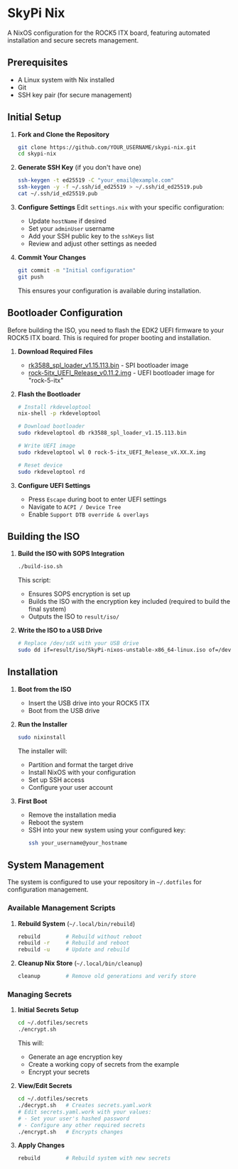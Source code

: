 # SkyPi Nix

A NixOS configuration for the ROCK5 ITX board, featuring automated installation and secure secrets management.

## Prerequisites

- A Linux system with Nix installed
- Git
- SSH key pair (for secure management)

## Initial Setup

1. **Fork and Clone the Repository**
   ```bash
   git clone https://github.com/YOUR_USERNAME/skypi-nix.git
   cd skypi-nix
   ```

2. **Generate SSH Key** (if you don't have one)
   ```bash
   ssh-keygen -t ed25519 -C "your_email@example.com"
   ssh-keygen -y -f ~/.ssh/id_ed25519 > ~/.ssh/id_ed25519.pub
   cat ~/.ssh/id_ed25519.pub
   ```

3. **Configure Settings**
   Edit `settings.nix` with your specific configuration:
   - Update `hostName` if desired
   - Set your `adminUser` username
   - Add your SSH public key to the `sshKeys` list
   - Review and adjust other settings as needed

4. **Commit Your Changes**
   ```bash
   git commit -m "Initial configuration"
   git push
   ```
   This ensures your configuration is available during installation.

## Bootloader Configuration

Before building the ISO, you need to flash the EDK2 UEFI firmware to your ROCK5 ITX board. This is required for proper booting and installation.

1. **Download Required Files**
   - [rk3588_spl_loader_v1.15.113.bin](https://dl.radxa.com/rock5/sw/images/loader/rk3588_spl_loader_v1.15.113.bin) - SPI bootloader image
   - [rock-5itx_UEFI_Release_v0.11.2.img](https://github.com/edk2-porting/edk2-rk3588/releases/) - UEFI bootloader image for "rock-5-itx"

2. **Flash the Bootloader**
   ```bash
   # Install rkdeveloptool
   nix-shell -p rkdeveloptool

   # Download bootloader
   sudo rkdeveloptool db rk3588_spl_loader_v1.15.113.bin

   # Write UEFI image
   sudo rkdeveloptool wl 0 rock-5-itx_UEFI_Release_vX.XX.X.img

   # Reset device
   sudo rkdeveloptool rd
   ```

3. **Configure UEFI Settings**
   - Press `Escape` during boot to enter UEFI settings
   - Navigate to `ACPI / Device Tree`
   - Enable `Support DTB override & overlays`

## Building the ISO

1. **Build the ISO with SOPS Integration**
   ```bash
   ./build-iso.sh
   ```
   This script:
   - Ensures SOPS encryption is set up
   - Builds the ISO with the encryption key included (required to build the final system)
   - Outputs the ISO to `result/iso/`

2. **Write the ISO to a USB Drive**
   ```bash
   # Replace /dev/sdX with your USB drive
   sudo dd if=result/iso/SkyPi-nixos-unstable-x86_64-linux.iso of=/dev/sdX bs=4M status=progress
   ```

## Installation

1. **Boot from the ISO**
   - Insert the USB drive into your ROCK5 ITX
   - Boot from the USB drive

2. **Run the Installer**
   ```bash
   sudo nixinstall
   ```
   The installer will:
   - Partition and format the target drive
   - Install NixOS with your configuration
   - Set up SSH access
   - Configure your user account

3. **First Boot**
   - Remove the installation media
   - Reboot the system
   - SSH into your new system using your configured key:
     ```bash
     ssh your_username@your_hostname
     ```

## System Management

The system is configured to use your repository in `~/.dotfiles` for configuration management.

### Available Management Scripts

1. **Rebuild System** (`~/.local/bin/rebuild`)
   ```bash
   rebuild        # Rebuild without reboot
   rebuild -r     # Rebuild and reboot
   rebuild -u     # Update and rebuild
   ```

2. **Cleanup Nix Store** (`~/.local/bin/cleanup`)
   ```bash
   cleanup        # Remove old generations and verify store
   ```

### Managing Secrets

1. **Initial Secrets Setup**
   ```bash
   cd ~/.dotfiles/secrets
   ./encrypt.sh
   ```
   This will:
   - Generate an age encryption key
   - Create a working copy of secrets from the example
   - Encrypt your secrets

2. **View/Edit Secrets**
   ```bash
   cd ~/.dotfiles/secrets
   ./decrypt.sh   # Creates secrets.yaml.work
   # Edit secrets.yaml.work with your values:
   # - Set your user's hashed password
   # - Configure any other required secrets
   ./encrypt.sh   # Encrypts changes
   ```

3. **Apply Changes**
   ```bash
   rebuild        # Rebuild system with new secrets
   ```


